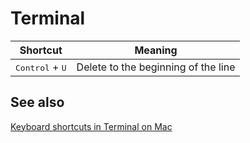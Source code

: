 # Terminal

Shortcut | Meaning
-|-
<kbd>Control</kbd> + <kbd>U</kbd> | Delete to the beginning of the line

## See also

[Keyboard shortcuts in Terminal on Mac](https://support.apple.com/guide/terminal/keyboard-shortcuts-trmlshtcts/mac)
